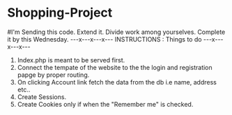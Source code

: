 # Shopping-Project
#I'm Sending this code. Extend it. Divide work among yourselves. Complete it by this Wednesday.
---x---x---x---
INSTRUCTIONS : Things to do
---x---x---x---
1. Index.php is meant to be served first.
2. Connect the tempate of the website to the the login and registration papge by proper routing.
3. On clicking Account link fetch the data from the db i.e name, address etc..
4. Create Sessions.
5. Create Cookies only if when the "Remember me" is checked.
